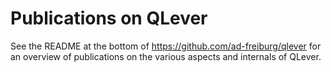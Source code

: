 # Publications on QLever

See the README at the bottom of https://github.com/ad-freiburg/qlever for an
overview of publications on the various aspects and internals of QLever.
